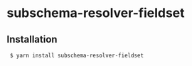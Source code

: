 subschema-resolver-fieldset
===

## Installation
```sh
 $ yarn install subschema-resolver-fieldset
```
